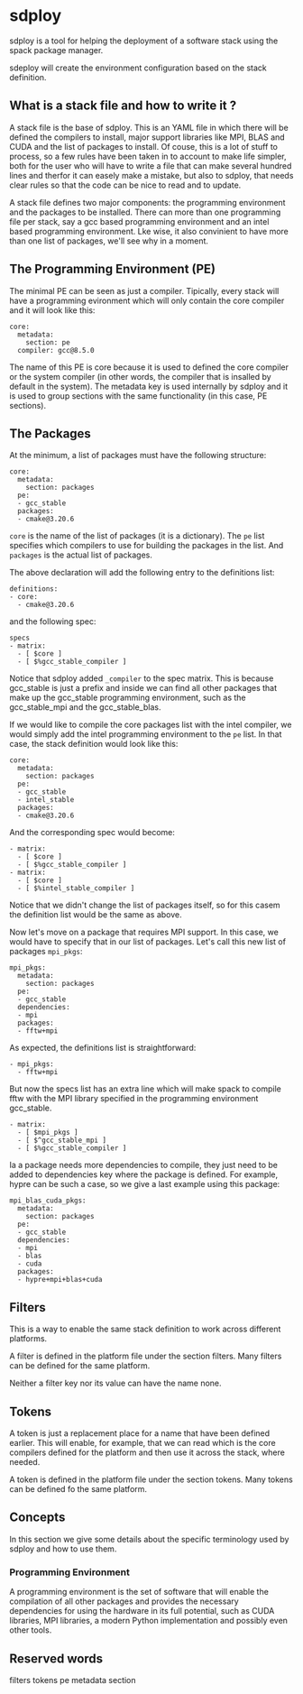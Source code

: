 # sdploy

sdploy is a tool for helping the deployment of a software stack using the spack
package manager.

sdeploy will create the environment configuration based on the stack definition.

## What is a stack file and how to write it ?

A stack file is the base of sdploy. This is an YAML file in which there will be
defined the compilers to install, major support libraries like MPI, BLAS and
CUDA and the list of packages to install. Of couse, this is a lot of stuff to
process, so a few rules have been taken in to account to make life simpler, both
for the user who will have to write a file that can make several hundred lines
and therfor it can easely make a mistake, but also to sdploy, that needs clear
rules so that the code can be nice to read and to update.

A stack file defines two major components: the programming environment and the
packages to be installed. There can more than one programming file per stack, say
a gcc based programming environment and an intel based programming environment.
Lke wise, it also convinient to have more than one list of packages, we'll see
why in a moment.

## The Programming Environment (PE)

The minimal PE can be seen as just a compiler. Tipically, every stack will have
a programming evironment which will only contain the core compiler and it will
look like this:

    core:
      metadata:
        section: pe
      compiler: gcc@8.5.0

The name of this PE is core because it is used to defined the core compiler or
the system compiler (in other words, the compiler that is insalled by default in
the system). The metadata key is used internally by sdploy and it is used to
group sections with the same functionality (in this case, PE sections).

## The Packages

At the minimum, a list of packages must have the following structure:

    core:
      metadata:
        section: packages
      pe:
      - gcc_stable
      packages:
      - cmake@3.20.6

`core` is the name of the list of packages (it is a dictionary). The `pe` list
specifies which compilers to use for building the packages in the list. And
`packages` is the actual list of packages.

The above declaration will add the following entry to the definitions list:

    definitions:
    - core:
      - cmake@3.20.6

and the following spec:

    specs
    - matrix:
      - [ $core ]
      - [ $%gcc_stable_compiler ]

Notice that sdploy added `_compiler` to the spec matrix. This is because
gcc_stable is just a prefix and inside we can find all other packages that make
up the gcc_stable programming environment, such as the gcc\_stable_mpi and the
gcc\_stable_blas.

If we would like to compile the core packages list with the intel compiler, we
would simply add the intel programming environment to the `pe` list. In that
case, the stack definition would look like this:

    core:
      metadata:
        section: packages
      pe:
      - gcc_stable
      - intel_stable
      packages:
      - cmake@3.20.6

And the corresponding spec would become:

    - matrix:
      - [ $core ]
      - [ $%gcc_stable_compiler ]
    - matrix:
      - [ $core ]
      - [ $%intel_stable_compiler ]

Notice that we didn't change the list of packages itself, so for this casem the
definition list would be the same as above.

Now let's move on a package that requires MPI support. In this case, we would
have to specify that in our list of packages. Let's call this new list of
packages `mpi_pkgs`:

    mpi_pkgs:
      metadata:
        section: packages
      pe:
      - gcc_stable
      dependencies:
      - mpi
      packages:
      - fftw+mpi

As expected, the definitions list is straightforward:

    - mpi_pkgs:
      - fftw+mpi

But now the specs list has an extra line which will make spack to compile fftw
with the MPI library specified in the programming environment gcc_stable.

    - matrix:
      - [ $mpi_pkgs ]
      - [ $^gcc_stable_mpi ]
      - [ $%gcc_stable_compiler ]

Ia a package needs more dependencies to compile, they just need to be added to
dependencies key where the package is defined. For example, hypre can be such a
case, so we give a last example using this package:

    mpi_blas_cuda_pkgs:
      metadata:
        section: packages
      pe:
      - gcc_stable
      dependencies:
      - mpi
      - blas
      - cuda
      packages:
      - hypre+mpi+blas+cuda

## Filters

This is a way to enable the same stack definition to work across different
platforms.

A filter is defined in the platform file under the section filters. Many filters
can be defined for the same platform.

Neither a filter key nor its value can have the name none.

## Tokens

A token is just a replacement place for a name that have been defined earlier.
This will enable, for example, that we can read which is the core compilers
defined for the platform and then use it across the stack, where needed.

A token is defined in the platform file under the section tokens. Many tokens
can be defined fo the same platform.

## Concepts

In this section we give some details about the specific terminology used by
sdploy and how to use them.

### Programming Environment

A programming environment is the set of software that will enable the
compilation of all other packages and provides the necessary dependencies for
using the hardware in its full potential, such as CUDA libraries, MPI libraries,
a modern Python implementation and possibly even other tools.

## Reserved words

filters
tokens
pe
metadata
section



